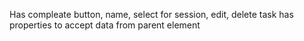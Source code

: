 Has compleate button, name, select for session, edit, delete task has properties to accept data from parent element
